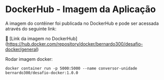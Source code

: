 # DockerHub - Imagem da Aplicação

A imagem do contêiner foi publicada no DockerHub e pode ser acessada através do seguinte link:

🔗 [Link da imagem no DockerHub] (https://hub.docker.com/repository/docker/bernardo300/desafio-docker/general)

Rodar imagem docker:

`docker container run -p 5000:5000 --name conversor-unidade bernardo300/desafio-docker:1.0.0`
